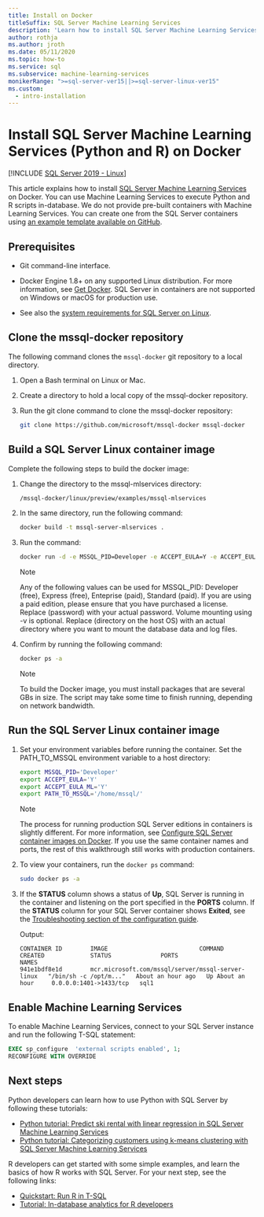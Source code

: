```yaml
---
title: Install on Docker
titleSuffix: SQL Server Machine Learning Services
description: 'Learn how to install SQL Server Machine Learning Services (Python and R) on Docker.'
author: rothja
ms.author: jroth
ms.date: 05/11/2020
ms.topic: how-to
ms.service: sql
ms.subservice: machine-learning-services
monikerRange: ">=sql-server-ver15||>=sql-server-linux-ver15"
ms.custom:
  - intro-installation
---
```

# Install SQL Server Machine Learning Services (Python and R) on Docker

[!INCLUDE [SQL Server 2019 - Linux](../includes/applies-to-version/sqlserver2019-linux.md)]

This article explains how to install [SQL Server Machine Learning Services](../machine-learning/sql-server-machine-learning-services.md) on Docker. You can use Machine Learning Services to execute Python and R scripts in-database. We do not provide pre-built containers with Machine Learning Services. You can create one from the SQL Server containers using [an example template available on GitHub](https://github.com/Microsoft/mssql-docker/tree/master/linux/preview/examples/mssql-mlservices).

## Prerequisites

- Git command-line interface.

- Docker Engine 1.8+ on any supported Linux distribution. For more information, see [Get Docker](https://docs.docker.com/get-docker/). SQL Server in containers are not supported on Windows or macOS for production use.

- See also the [system requirements for SQL Server on Linux](sql-server-linux-setup.md#system).

## Clone the mssql-docker repository

The following command clones the `mssql-docker` git repository to a local directory.

1. Open a Bash terminal on Linux or Mac.

2. Create a directory to hold a local copy of the mssql-docker repository.

3. Run the git clone command to clone the mssql-docker repository:

    ```bash
    git clone https://github.com/microsoft/mssql-docker mssql-docker
    ```

## Build a SQL Server Linux container image

Complete the following steps to build the docker image:

1. Change the directory to the mssql-mlservices directory:
    
    ```bash
    /mssql-docker/linux/preview/examples/mssql-mlservices
    ```

2. In the same directory, run the following command:

    ```bash
    docker build -t mssql-server-mlservices .
    ```

3. Run the command:

    ```bash
    docker run -d -e MSSQL_PID=Developer -e ACCEPT_EULA=Y -e ACCEPT_EULA_ML=Y -e MSSQL_SA_PASSWORD=<password> -v <directory on the host OS>:/var/opt/mssql -p 1433:1433 mssql-server-mlservices
    ```
  
    > [!NOTE]
    > Any of the following values can be used for MSSQL_PID: Developer (free), Express (free), Enteprise (paid), Standard (paid). If you are using a paid edition, please ensure that you have purchased a license. Replace (password) with your actual password. Volume mounting using -v is optional. Replace (directory on the host OS) with an actual directory where you want to mount the database data and log files.
    

4. Confirm by running the following command:

    ```bash
    docker ps -a
    ```

   > [!NOTE]
   > To build the Docker image, you must install packages that are several GBs in size. The script may take some time to finish running, depending on network bandwidth.

## Run the SQL Server Linux container image

1. Set your environment variables before running the container. Set the PATH_TO_MSSQL environment variable to a host directory:

   ```bash
   export MSSQL_PID='Developer'
   export ACCEPT_EULA='Y'
   export ACCEPT_EULA_ML='Y'
   export PATH_TO_MSSQL='/home/mssql/'
   ```
  
   > [!NOTE]
   > The process for running production SQL Server editions in containers is slightly different. For more information, see [Configure SQL Server container images on Docker](./sql-server-linux-docker-container-deployment.md). If you use the same container names and ports, the rest of this walkthrough still works with production containers.

2. To view your containers, run the `docker ps` command:

   ```bash
   sudo docker ps -a
   ```

3. If the **STATUS** column shows a status of **Up**, SQL Server is running  in the container and listening on the port specified in the **PORTS** column. If the **STATUS** column for your SQL Server container shows **Exited**, see the [Troubleshooting section of the configuration guide](./sql-server-linux-docker-container-troubleshooting.md).

 
    Output:

    ```
    CONTAINER ID        IMAGE                          COMMAND                  CREATED             STATUS              PORTS                    NAMES
    941e1bdf8e1d        mcr.microsoft.com/mssql/server/mssql-server-linux   "/bin/sh -c /opt/m..."   About an hour ago   Up About an hour     0.0.0.0:1401->1433/tcp   sql1
    ```

## Enable Machine Learning Services

To enable Machine Learning Services, connect to your SQL Server instance and run the following T-SQL statement:

```sql
EXEC sp_configure  'external scripts enabled', 1;
RECONFIGURE WITH OVERRIDE
```

## Next steps

Python developers can learn how to use Python with SQL Server by following these tutorials:

+ [Python tutorial: Predict ski rental with linear regression in SQL Server Machine Learning Services](../machine-learning/tutorials/python-ski-rental-linear-regression-deploy-model.md)
+ [Python tutorial: Categorizing customers using k-means clustering with SQL Server Machine Learning Services](../machine-learning/tutorials/python-clustering-model.md)

R developers can get started with some simple examples, and learn the basics of how R works with SQL Server. For your next step, see the following links:

+ [Quickstart: Run R in T-SQL](../machine-learning/tutorials/quickstart-r-create-script.md)
+ [Tutorial: In-database analytics for R developers](../machine-learning/tutorials/r-taxi-classification-introduction.md)
